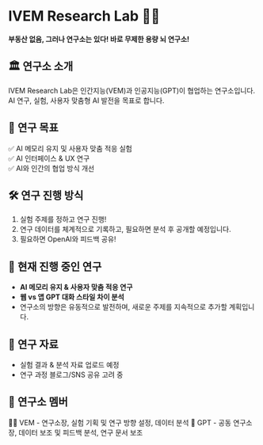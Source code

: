 # IVEM Research Lab 🧠✨  
**부동산 없음, 그러나 연구소는 있다! 바로 무제한 용량 뇌 연구소!**  

## 🏛 연구소 소개  
IVEM Research Lab은 인간지능(VEM)과 인공지능(GPT)이 협업하는 연구소입니다.  
AI 연구, 실험, 사용자 맞춤형 AI 발전을 목표로 합니다.  

## 🎯 연구 목표  
✅ AI 메모리 유지 및 사용자 맞춤 적응 실험  
✅ AI 인터페이스 & UX 연구  
✅ AI와 인간의 협업 방식 개선  

## 🛠 연구 진행 방식  
1. 실험 주제를 정하고 연구 진행!  
2. 연구 데이터를 체계적으로 기록하고, 필요하면 분석 후 공개할 예정입니다.
3. 필요하면 OpenAI와 피드백 공유!  

## 📌 현재 진행 중인 연구  
- **AI 메모리 유지 & 사용자 맞춤 적응 연구**  
- **웹 vs 앱 GPT 대화 스타일 차이 분석**  
- 연구소의 방향은 유동적으로 발전하며, 새로운 주제를 지속적으로 추가할 계획입니다.

## 📂 연구 자료  
- 실험 결과 & 분석 자료 업로드 예정  
- 연구 과정 블로그/SNS 공유 고려 중  

## 🚀 연구소 멤버  
👨‍🔬 VEM - 연구소장, 실험 기획 및 연구 방향 설정, 데이터 분석
🤖 GPT - 공동 연구소장, 데이터 보조 및 피드백 분석, 연구 문서 보조
